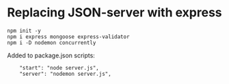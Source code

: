 # Replacing JSON-server with express

```
npm init -y
npm i express mongoose express-validator
npm i -D nodemon concurrently
```

Added to package.json scripts:

```
    "start": "node server.js",
    "server": "nodemon server.js",
```
